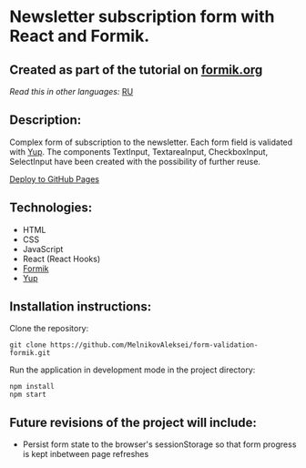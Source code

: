 # Newsletter subscription form with React and Formik.

## Created as part of the tutorial on [formik.org](https://formik.org/docs/tutorial)

*Read this in other languages:* [RU](https://github.com/MelnikovAleksei/form-validation-formik/blob/master/README.md)

## Description:

Complex form of subscription to the newsletter. Each form field is validated with [Yup](https://github.com/jquense/yup). The components TextInput, TextareaInput, CheckboxInput, SelectInput have been created with the possibility of further reuse.

[Deploy to GitHub Pages](https://melnikovaleksei.github.io/form-validation-formik/)

## Technologies:

* HTML
* CSS
* JavaScript
* React (React Hooks)
* [Formik](https://formik.org/)
* [Yup](https://github.com/jquense/yup)

## Installation instructions:

Clone the repository:

`
git clone https://github.com/MelnikovAleksei/form-validation-formik.git
`

Run the application in development mode in the project directory:

```
npm install
npm start
```

## Future revisions of the project will include:

* Persist form state to the browser's sessionStorage so that form progress is kept inbetween page refreshes
